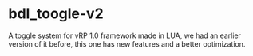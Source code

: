 # bdl_toogle-v2
A toggle system for vRP 1.0 framework made in LUA, we had an earlier version of it before, this one has new features and a better optimization.
